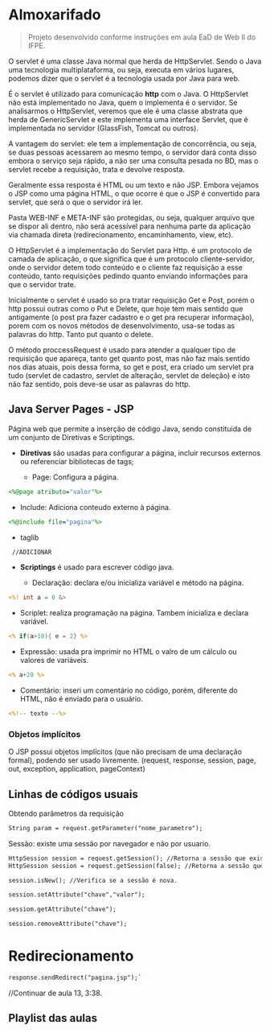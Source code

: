 # Almoxarifado

> Projeto desenvolvido conforme instruções em aula EaD de Web II do IFPE.

O servlet é uma classe Java normal que herda de HttpServlet. Sendo o Java uma tecnologia multiplataforma, ou seja, executa em vários lugares, podemos dizer que o servlet é a tecnologia usada por Java para web.

É o servlet é utilizado para comunicação **http** com o Java. O HttpServlet não está implementado no Java, quem o implementa é o servidor. Se analisarmos o HttpServlet, veremos que ele é uma classe abstrata que herda de GenericServlet e este implementa uma interface Servlet, que é implementada no servidor (GlassFish, Tomcat ou outros).

A vantagem do servlet: ele tem a implementação de concorrência, ou seja, se duas pessoas acessarem ao mesmo tempo, o servidor dará conta disso embora o serviço seja rápido, a não ser uma consulta pesada no BD, mas o servlet recebe a requisição, trata e devolve  resposta.

Geralmente essa resposta é HTML ou um texto e não JSP. Embora vejamos o JSP como uma página HTML, o que ocorre é que o JSP é convertido para servlet, que será o que o servidor irá ler.

Pasta WEB-INF e META-INF são protegidas, ou seja, qualquer arquivo que se dispor ali dentro, não será acessível para nenhuma parte da aplicação via chamada direta (redirecionamento, encaminhamento, view, etc).

O HttpServlet é a implementação do Servlet para Http. é  um protocolo de camada de aplicação, o que significa que é um protocolo cliente-servidor, onde o servidor detem todo conteúdo e o cliente faz requisição a esse conteúdo, tanto requisições pedindo quanto enviando informações para que o servidor trate.

Inicialmente o servlet é usado so pra tratar requisição Get e Post, porém o http possui outras como o Put e Delete, que hoje tem mais sentido que antigamente (o post pra fazer cadastro e o get pra recuperar informação), porem com os novos métodos de desenvolvimento, usa-se todas as palavras do http. Tanto put quanto o delete.

O método proccessRequest é usado para atender a qualquer tipo de requisição que apareça, tanto get quanto post, mas não faz mais sentido nos dias atuais, pois dessa forma, so get e post, era criado um servlet pra tudo (servlet de cadastro, servlet de alteração, servlet de deleção) e isto não faz sentido, pois deve-se usar as palavras do http.


## Java Server Pages - JSP

Página web que permite a inserção de código Java, sendo constituida de um conjunto de Diretivas e Scriptings.

* **Diretivas** são usadas para configurar a página, incluir recursos externos ou referenciar bibliotecas de tags;

  * Page: Configura a página.
```jsp
<%@page atributo="valor"%>
```

  * Include: Adiciona conteudo externo à página.
```jsp
<%@include file="pagina"%>
```

  * taglib
```jsp
 //ADICIONAR
```

* **Scriptings** é usado para escrever código java.

  * Declaração: declara e/ou inicializa variável e método na página.
```jsp
<%! int a = 0 &>
```

  * Scriplet: realiza programação na página. Tambem inicializa e declara variável.
```jsp
<% if(a>10){ e = 2} %>
```

  * Expressão: usada pra imprimir no HTML o valro de um cálculo ou valores de variáveis.
```jsp
<% a+20 %>
```

  * Comentário: inseri um comentário no código, porém, diferente do HTML, não é enviado para o usuário.
```jsp
<%!-- texto --%>
```

### Objetos implícitos

O JSP possui objetos implícitos (que não precisam de uma declaração formal), podendo ser usado livremente.
(request, response, session, page, out, exception, application, pageContext)



## Linhas de códigos usuais

Obtendo parâmetros da requisição <br>
```jsp
String param = request.getParameter("nome_parametro");
```

Sessão: existe uma sessão por navegador e não por usuario.
```jsp
HttpSession session = request.getSession(); //Retorna a sessão que existe. Se não existir, cria uma nova.
HttpSession session = request.getSession(false); //Retorna a sessão que existe, aso não exista laça uma excessão.

session.isNew(); //Verifica se a sessão é nova.

session.setAttribute("chave","valor");

sessiom.getAttribute("chave");

session.removeAttribute("chave");
```

# Redirecionamento

```jsp
response.sendRedirect("pagina.jsp");`
```

//Continuar de aula 13, 3:38.

## Playlist das aulas


